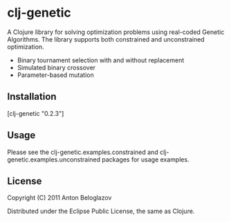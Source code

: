 # clj-genetic

A Clojure library for solving optimization problems using real-coded Genetic Algorithms. The library supports both constrained and unconstrained optimization.

* Binary tournament selection with and without replacement
* Simulated binary crossover
* Parameter-based mutation

## Installation

[clj-genetic "0.2.3"]

## Usage

Please see the clj-genetic.examples.constrained and clj-genetic.examples.unconstrained packages for usage examples.

## License

Copyright (C) 2011 Anton Beloglazov

Distributed under the Eclipse Public License, the same as Clojure.